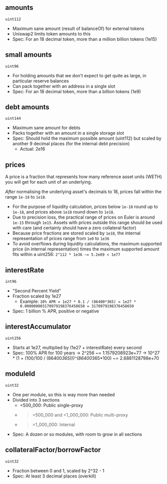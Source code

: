 ## amounts

`uint112`

* Maximum sane amount (result of balanceOf) for external tokens
* Uniswap2 limits token amounts to this
* Spec: For an 18 decimal token, more than a million billion tokens (1e15)

## small amounts

`uint96`

* For holding amounts that we don't expect to get quite as large, in particular reserve balances
* Can pack together with an address in a single slot
* Spec: For an 18 decimal token, more than a billion tokens (1e9)

## debt amounts

`uint144`

* Maximum sane amount for debts
* Packs together with an amount in a single storage slot
* Spec: Should hold the maximum possible amount (uint112) but scaled by another 9 decimal places (for the internal debt precision)
  * Actual: 2e16

## prices

A price is a fraction that represents how many reference asset units (WETH) you will get for each unit of an underlying.

*After* normalising the underlying asset's decimals to 18, prices fall within the range `1e-18` to `1e18`.

* For the purpose of liquidity calculation, prices below `1e-18` round up to `1e-18`, and prices above `1e18` round down to `1e18`.
* Due to precision loss, the practical range of prices on Euler is around `1e-15` through `1e15`. Assets with prices outside this range should be used with care (and certainly should have a zero collateral factor)
* Because price fractions are stored scaled by `1e18`, the internal representation of prices range from `1e0` to `1e36`
* To avoid overflows during liquidity calculations, the maximum supported price (in internal representation) times the maximum supported amount fits within a uint256: `2^112 * 1e36 ~= 5.2e69 < 1e77`

## interestRate

`int96`

* "Second Percent Yield"
* Fraction scaled by 1e27
  * Example: `10% APR = 1e27 * 0.1 / (86400*365) = 1e27 * 0.000000003170979198376458650 = 3170979198376458650`
* Spec: 1 billion % APR, positive or negative

## interestAccumulator

`uint256`

* Starts at 1e27, multiplied by (1e27 + interestRate) every second
* Spec: 100% APR for 100 years
      -> 2^256
      ~= 1.1579208923e+77
      -> 10^27 * (1 + (100/100 / (86400*365)))^(86400*365*100)
      ~= 2.6881128798e+70

## moduleId

`uint32`

* One per module, so this is way more than needed
* Divided into 3 sections
  * <500_000: Public single-proxy
  * >=500_000 and <1_000_000: Public multi-proxy
  * >=1_000_000: Internal
* Spec: A dozen or so modules, with room to grow in all sections

## collateralFactor/borrowFactor

`uint32`

* Fraction between 0 and 1, scaled by 2^32 - 1
* Spec: At least 3 decimal places (overkill)
